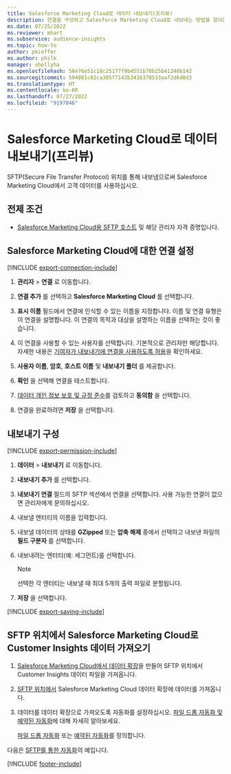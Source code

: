 ```yaml
---
title: Salesforce Marketing Cloud로 데이터 내보내기(프리뷰)
description: 연결을 구성하고 Salesforce Marketing Cloud로 내보내는 방법을 알아봅니다.
ms.date: 07/25/2022
ms.reviewer: mhart
ms.subservice: audience-insights
ms.topic: how-to
author: pkieffer
ms.author: philk
manager: shellyha
ms.openlocfilehash: 58e76e51c18c25177f9b4551b70b25b41248b142
ms.sourcegitcommit: 594081c82ca385f7143b3416378533aaf2d6d0d3
ms.translationtype: HT
ms.contentlocale: ko-KR
ms.lasthandoff: 07/27/2022
ms.locfileid: "9197046"
---
```

# <a name="export-data-to-salesforce-marketing-cloud-preview"></a>Salesforce Marketing Cloud로 데이터 내보내기(프리뷰)

SFTP(Secure File Transfer Protocol) 위치를 통해 내보냄으로써 Salesforce Marketing Cloud에서 고객 데이터를 사용하십시오.

## <a name="prerequisites"></a>전제 조건

- [Salesforce Marketing Cloud용 SFTP 호스트](https://help.salesforce.com/articleView?id=sf.mc_es_configure_enhanced_ftp.htm&type=5) 및 해당 관리자 자격 증명입니다.

## <a name="set-up-connection-to-salesforce-marketing-cloud"></a>Salesforce Marketing Cloud에 대한 연결 설정

[!INCLUDE [export-connection-include](includes/export-connection-admn.md)]

1. **관리자** > **연결** 로 이동합니다.

1. **연결 추가** 를 선택하고 **Salesforce Marketing Cloud** 를 선택합니다.

1. **표시 이름** 필드에서 연결에 인식할 수 있는 이름을 지정합니다. 이름 및 연결 유형은 이 연결을 설명합니다. 이 연결의 목적과 대상을 설명하는 이름을 선택하는 것이 좋습니다.

1. 이 연결을 사용할 수 있는 사용자를 선택합니다. 기본적으로 관리자만 해당합니다. 자세한 내용은 [기여자가 내보내기에 연결을 사용하도록 허용](connections.md#allow-contributors-to-use-a-connection-for-exports)을 확인하세요.

1. **사용자 이름**, **암호**, **호스트 이름** 및 **내보내기 폴더** 를 제공합니다.

1. **확인** 을 선택해 연결을 테스트합니다.

1. [데이터 개인 정보 보호 및 규정 준수](connections.md#data-privacy-and-compliance)를 검토하고 **동의함** 을 선택합니다.

1. 연결을 완료하려면 **저장** 을 선택합니다.

## <a name="configure-an-export"></a>내보내기 구성

[!INCLUDE [export-permission-include](includes/export-permission.md)]

1. **데이터** > **내보내기** 로 이동합니다.

1. **내보내기 추가** 를 선택합니다.

1. **내보내기 연결** 필드의 SFTP 섹션에서 연결을 선택합니다. 사용 가능한 연결이 없으면 관리자에게 문의하십시오.

1. 내보낼 엔터티의 이름을 입력합니다.

1. 내보낼 데이터의 상태를 **GZipped** 또는 **압축 해제** 중에서 선택하고 내보낸 파일의 **필드 구분자** 를 선택합니다.

1. 내보내려는 엔터티(예: 세그먼트)를 선택합니다.

   > [!NOTE]
   > 선택한 각 엔터티는 내보낼 때 최대 5개의 출력 파일로 분할됩니다.

1. **저장** 을 선택합니다.

[!INCLUDE [export-saving-include](includes/export-saving.md)]

## <a name="import-customer-insights-data-from-sftp-location-to-salesforce-marketing-cloud"></a>SFTP 위치에서 Salesforce Marketing Cloud로 Customer Insights 데이터 가져오기

1. [Salesforce Marketing Cloud에서 데이터 확장](https://help.salesforce.com/articleView?id=sf.mc_es_create_data_extension.htm&type=5)을 만들어 SFTP 위치에서 Customer Insights 데이터 파일을 가져옵니다.

2. [SFTP 위치에서](https://help.salesforce.com/articleView?id=sf.mc_es_import_data_extension_classic.htm&type=5) Salesforce Marketing Cloud 데이터 확장에 데이터를 가져옵니다.

3. 데이터를 데이터 확장으로 가져오도록 자동화를 설정하십시오. [파일 드롭 자동화 및 예약된 자동화](https://help.salesforce.com/articleView?id=sf.mc_as_triggered_automations.htm&type=5)에 대해 자세히 알아보세요.

   [파일 드롭 자동화](https://help.salesforce.com/articleView?id=sf.mc_as_define_a_triggered_automation.htm&type=5) 또는 [예약된 자동화](https://help.salesforce.com/articleView?id=sf.mc_as_define_a_scheduled_automation.htm&type=5)를 정의합니다.

다음은 [SFTP를 통한 자동화](https://help.salesforce.com/articleView?id=sf.mc_as_ftp_and_triggered_automation_scenario.htm&type=5)의 예입니다.

[!INCLUDE [footer-include](includes/footer-banner.md)]
